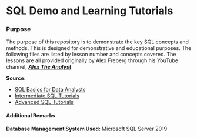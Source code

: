 # **SQL Demo and Learning Tutorials**
### Purpose
The purpose of this repository is to demonstrate the key SQL concepts and methods. This is designed for demonstrative and educational purposes. The following files are listed by lesson number and concepts covered. The lessons are all provided originally by Alex Freberg through his YouTube channel, [***Alex The Analyst***](https://www.youtube.com/c/AlexTheAnalyst "***Alex The Analyst***").

**Source:** 
- [SQL Basics for Data Analysts](https://www.youtube.com/playlist?list=PLUaB-1hjhk8GT6N5ne2qpf603sF26m2PW "SQL Basics for Data Analysts")
- [Intermediate SQL Tutorials](https://www.youtube.com/playlist?list=PLUaB-1hjhk8HTgPnBukmMq7QTe83ANirL)
- [Advanced SQL Tutorials](https://www.youtube.com/playlist?list=PLUaB-1hjhk8EBZNL4nx4Otoa5Wb--rEpU)


#### Additional Remarks
**Database Management System Used:** Microsoft SQL Server 2019
